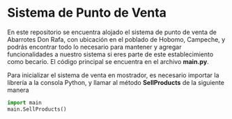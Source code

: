 # Sistema de Punto de Venta
En este repositorio se encuentra alojado el sistema de punto de venta de Abarrotes Don Rafa, con ubicación en el poblado de Hobomo, Campeche, y podrás encontrar todo lo necesario para mantener y agregar funcionalidades a nuestro sistema si eres parte de este establecimiento como becario. El código principal se encuentra en el archivo **main.py**.

Para inicializar el sistema de venta en mostrador, es necesario importar la librería a la consola Python, y llamar al método **SellProducts** de la siguiente manera

```python
import main
main.SellProducts()
```